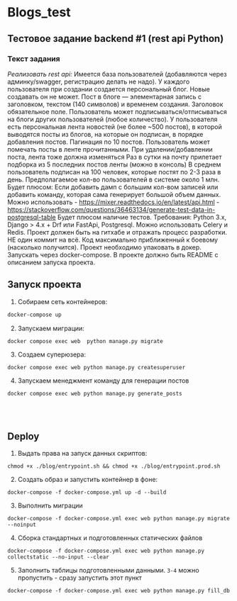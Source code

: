 # Blogs_test
## Тестовое задание backend #1 (rest api Python)
### Текст задания
_Реализовать rest api:_
Имеется база пользователей (добавляются через админку/swagger, регистрацию делать не надо).
У каждого пользователя при создании создается персональный блог. Новые создавать он не может.
Пост в блоге — элементарная запись с заголовком, текстом (140 символов) и временем создания. Заголовок обязательное поле.
Пользователь может подписываться/отписываться на блоги других пользователей (любое количество).
У пользователя есть персональная лента новостей (не более ~500 постов), в которой выводятся посты из блогов, на которые он подписан, в порядке добавления постов. Пагинация по 10 постов.
Пользователь может помечать посты в ленте прочитанными.
При удалении/добавлении поста, лента тоже должна изменяться
Раз в сутки на почту прилетает подборка из 5 последних постов ленты (можно в консоль)
В среднем пользователь подписан на 100 человек, которые постят по 2-3 раза в день.
Предполагаемое кол-во пользователей в системе около 1 млн.
Будет плюсом:
Если добавить дамп с большим кол-вом записей или добавить команду, которая сама генерирует большой объем данных.
Можно использовать - https://mixer.readthedocs.io/en/latest/api.html - https://stackoverflow.com/questions/36463134/generate-test-data-in-postgresql-table
Будет плюсом наличие тестов.
Требования:
Python 3.x, Django > 4.х + Drf или FastApi, Postgresql. Можно использовать Celery и Redis.
Проект должен быть на гитхабе и отражать процесс разработки. НЕ один коммит на всё.
Код максимально приближенный к боевому (насколько получится).
Проект необходимо упаковать в докер. Запускать через docker-compose.
В проекте должно быть README с описанием запуска проекта.


## Запуск проекта

1) Собираем сеть контейнеров:
```bash
docker-compose up
```
2) Запускаем миграции:
```shell
docker compose exec web  python manage.py migrate
```
3) Создаем суперюзера:
```shell
docker compose exec web python manage.py createsuperuser
```
4) Запускаем менеджмент команду для генерации постов
```shell
docker compose exec web python manage.py generate_posts
```
<br><br>
## Deploy
1) Выдать права на запуск данных скриптов: 
```shell
chmod +x ./blog/entrypoint.sh && chmod +x ./blog/entrypoint.prod.sh
```
2) Создать образ и запустить контейнер в фоне:
```shell
docker-compose -f docker-compose.yml up -d --build
```
3) Выполнить миграции
```shell
docker-compose -f docker-compose.yml exec web python manage.py migrate --noinput
```
4) Сборка стандартных и подготовленных статических файлов 
```shell
docker-compose -f docker-compose.yml exec web python manage.py collectstatic --no-input --clear
```
5) Заполнить таблицы подготовленными данными. `3-4` можно пропустить - сразу запустить этот пункт
```shell
docker-compose -f docker-compose.yml exec web python manage.py fill_db
```

